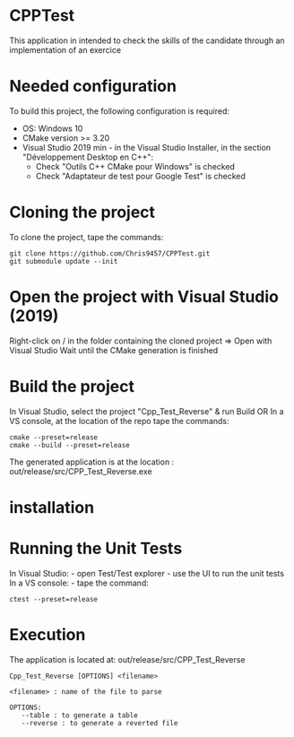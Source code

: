 # CPPTest
This application in intended to check the skills of the candidate through an implementation of an exercice

# Needed configuration
To build this project, the following configuration is required:
 - OS: Windows 10
 - CMake version >= 3.20
 - Visual Studio 2019 min - in the Visual Studio Installer, in the section "Développement Desktop en C++":
     - Check "Outils C++ CMake pour Windows" is checked
     - Check "Adaptateur de test pour Google Test" is checked
     
 
# Cloning the project
To clone the project, tape the commands:

    git clone https://github.com/Chris9457/CPPTest.git
    git submodule update --init
    
# Open the project with Visual Studio (2019)
Right-click on / in the folder containing the cloned project => Open with Visual Studio
Wait until the CMake generation is finished

# Build the project
In Visual Studio, select the project "Cpp_Test_Reverse" &  run Build
   OR
In a VS console, at the location of the repo tape the commands:

    cmake --preset=release
    cmake --build --preset=release
    
The generated application is at the location : out/release/src/CPP_Test_Reverse.exe

# installation

# Running the Unit Tests
In Visual Studio:
    - open Test/Test explorer
    - use the UI to run the unit tests
In a VS console:
    - tape the command:

    ctest --preset=release
   
# Execution
The application is located at: out/release/src/CPP_Test_Reverse

    Cpp_Test_Reverse [OPTIONS] <filename>

    <filename> : name of the file to parse

    OPTIONS:
       --table : to generate a table
       --reverse : to generate a reverted file